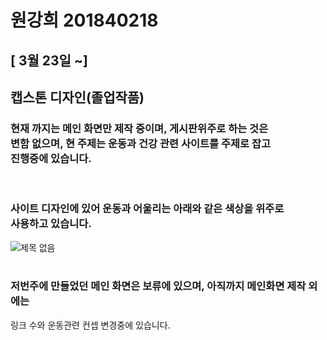 # 원강희 201840218

## [ 3월 23일 ~]
## 캡스톤 디자인(졸업작품)

### 현재 까지는 메인 화면만 제작 중이며, 게시판위주로 하는 것은<br>변함 없으며, 현 주제는 운동과 건강 관련 사이트를 주제로 잡고<br>진행중에 있습니다.
<br>

### 사이트 디자인에 있어 운동과 어울리는 아래와 같은 색상을 위주로<br>사용하고 있습니다.
![제목 없음](https://user-images.githubusercontent.com/80237099/160670773-32b1b55c-f11d-4ba1-b6da-77df42a2ece0.png)<br>
<br>
### 저번주에 만들었던 메인 화면은 보류에 있으며, 아직까지 메인화면 제작 외에는<br>
링크 수와 운동관련 컨셉 변경중에 있습니다.







<!-- 
## [ 3월 16일 ~ ]
### 캡스톤 디자인(졸업작품)
### 안녕하세요. 조 3월의 디자인을 맡은 원강희입니다.<br>
### 저희 조는 웹, 디자인 역할 2명이고, 기본적으로 게시판을 틀로 잡고 진행할 예정이며,<br>
### 기본적으로 운영방식이나 디자인에 추가할 레이어 색상등 아직 정하는 중입니다.<br>
### 소주제는 구체적으로 정한거는 아니지만, 건강과 운동에 관련된 웹사이트 입니다.<br>
## 사이트 1차틀
![20220323_021152](https://user-images.githubusercontent.com/80237099/159537187-b47ba3fd-d59e-42d4-9884-5c6f4ec30e8e.png)<br>
### (게시판 관련 사이트) -->

